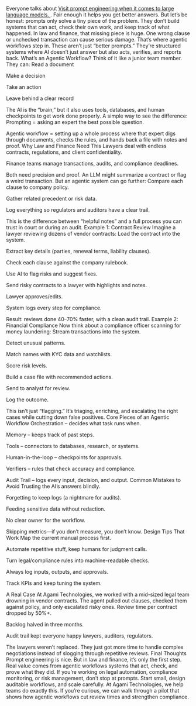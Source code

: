 Everyone talks about <a href="https://agamitechnologies.com/blog/agentic-workflows-legal-financial-sectors">Visit prompt engineering when it comes to large language models. </a>. Fair enough it helps you get better answers. But let’s be honest: prompts only solve a tiny piece of the problem. They don’t build systems that can act, check their own work, and keep track of what happened.
In law and finance, that missing piece is huge. One wrong clause or unchecked transaction can cause serious damage. That’s where agentic workflows step in. These aren’t just “better prompts.” They’re structured systems where AI doesn’t just answer but also acts, verifies, and reports back.
What’s an Agentic Workflow?
Think of it like a junior team member. They can:
Read a document


Make a decision


Take an action


Leave behind a clear record


The AI is the “brain,” but it also uses tools, databases, and human checkpoints to get work done properly.
A simple way to see the difference:
Prompting = asking an expert the best possible question.


Agentic workflow = setting up a whole process where that expert digs through documents, checks the rules, and hands back a file with notes and proof.
Why Law and Finance Need This
Lawyers deal with endless contracts, regulations, and client confidentiality.


Finance teams manage transactions, audits, and compliance deadlines.


Both need precision and proof.
An LLM might summarize a contract or flag a weird transaction. But an agentic system can go further:
Compare each clause to company policy.


Gather related precedent or risk data.


Log everything so regulators and auditors have a clear trail.


This is the difference between “helpful notes” and a full process you can trust in court or during an audit.
Example 1: Contract Review
Imagine a lawyer reviewing dozens of vendor contracts:
Load the contract into the system.


Extract key details (parties, renewal terms, liability clauses).


Check each clause against the company rulebook.


Use AI to flag risks and suggest fixes.


Send risky contracts to a lawyer with highlights and notes.


Lawyer approves/edits.


System logs every step for compliance.


Result: reviews done 40–70% faster, with a clean audit trail.
Example 2: Financial Compliance
Now think about a compliance officer scanning for money laundering:
Stream transactions into the system.


Detect unusual patterns.


Match names with KYC data and watchlists.


Score risk levels.


Build a case file with recommended actions.


Send to analyst for review.


Log the outcome.


This isn’t just “flagging.” It’s triaging, enriching, and escalating the right cases while cutting down false positives.
Core Pieces of an Agentic Workflow
Orchestration – decides what task runs when.


Memory – keeps track of past steps.


Tools – connectors to databases, research, or systems.


Human-in-the-loop – checkpoints for approvals.


Verifiers – rules that check accuracy and compliance.


Audit Trail – logs every input, decision, and output.
Common Mistakes to Avoid
Trusting the AI’s answers blindly.


Forgetting to keep logs (a nightmare for audits).


Feeding sensitive data without redaction.


No clear owner for the workflow.


Skipping metrics—if you don’t measure, you don’t know.
Design Tips That Work
Map the current manual process first.


Automate repetitive stuff, keep humans for judgment calls.


Turn legal/compliance rules into machine-readable checks.


Always log inputs, outputs, and approvals.


Track KPIs and keep tuning the system.


A Real Case
At Agami Technologies, we worked with a mid-sized legal team drowning in vendor contracts. The agent pulled out clauses, checked them against policy, and only escalated risky ones.
Review time per contract dropped by 50%+.


Backlog halved in three months.


Audit trail kept everyone happy lawyers, auditors, regulators.


The lawyers weren’t replaced. They just got more time to handle complex negotiations instead of slogging through repetitive reviews.
Final Thoughts
Prompt engineering is nice. But in law and finance, it’s only the first step. Real value comes from agentic workflows systems that act, check, and prove what they did.
If you’re working on legal automation, compliance monitoring, or risk management, don’t stop at prompts. Start small, design auditable workflows, and scale carefully.
At Agami Technologies, we help teams do exactly this. If you’re curious, we can walk through a pilot that shows how agentic workflows cut review times and strengthen compliance.
